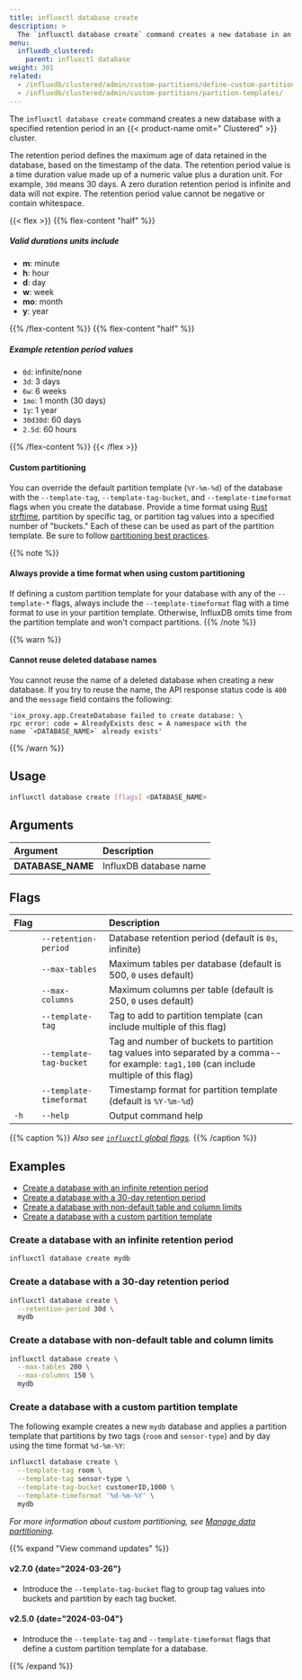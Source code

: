 ```yaml
---
title: influxctl database create
description: >
  The `influxctl database create` command creates a new database in an InfluxDB cluster.
menu:
  influxdb_clustered:
    parent: influxctl database
weight: 301
related:
  - /influxdb/clustered/admin/custom-partitions/define-custom-partitions/
  - /influxdb/clustered/admin/custom-partitions/partition-templates/
---
```


The `influxctl database create` command creates a new database with a specified
retention period in an {{< product-name omit=" Clustered" >}} cluster.

The retention period defines the maximum age of data retained in the database,
based on the timestamp of the data.
The retention period value is a time duration value made up of a numeric value
plus a duration unit. For example, `30d` means 30 days.
A zero duration retention period is infinite and data will not expire.
The retention period value cannot be negative or contain whitespace.

{{< flex >}}
{{% flex-content "half" %}}

##### Valid durations units include

- **m**: minute
- **h**: hour
- **d**: day
- **w**: week
- **mo**: month
- **y**: year

{{% /flex-content %}}
{{% flex-content "half" %}}

##### Example retention period values

- `0d`: infinite/none
- `3d`: 3 days
- `6w`: 6 weeks
- `1mo`: 1 month (30 days)
- `1y`: 1 year
- `30d30d`: 60 days
- `2.5d`: 60 hours

{{% /flex-content %}}
{{< /flex >}}

#### Custom partitioning

You can override the default partition template (`%Y-%m-%d`) of the database
with the `--template-tag`, `--template-tag-bucket`, and `--template-timeformat`
flags when you create the database.
Provide a time format using [Rust strftime](/influxdb/clustered/admin/custom-partitions/partition-templates/#time-part-templates), partition by specific tag, or partition tag values
into a specified number of "buckets."
Each of these can be used as part of the partition template.
Be sure to follow [partitioning best practices](/influxdb/clustered/admin/custom-partitions/best-practices/).

{{% note %}}
#### Always provide a time format when using custom partitioning

If defining a custom partition template for your database with any of the
`--template-*` flags, always include the `--template-timeformat` flag with a
time format to use in your partition template.
Otherwise, InfluxDB omits time from the partition template and won't compact partitions.
{{% /note %}}

{{% warn %}}
#### Cannot reuse deleted database names

You cannot reuse the name of a deleted database when creating a new database.
If you try to reuse the name, the API response status code
is `400` and the `message` field contains the following:

```text
'iox_proxy.app.CreateDatabase failed to create database: \
rpc error: code = AlreadyExists desc = A namespace with the
name `<DATABASE_NAME>` already exists'
```
{{% /warn %}}

## Usage

<!--Skip tests for database create and delete: namespaces aren't reusable-->
<!--pytest.mark.skip-->

```sh
influxctl database create [flags] <DATABASE_NAME>
```

## Arguments

| Argument          | Description            |
| :---------------- | :--------------------- |
| **DATABASE_NAME** | InfluxDB database name |

## Flags

| Flag |                         | Description                                                                                                                              |
| :--- | :---------------------- | :--------------------------------------------------------------------------------------------------------------------------------------- |
|      | `--retention-period`    | Database retention period (default is `0s`, infinite)                                                                                    |
|      | `--max-tables`          | Maximum tables per database (default is 500, `0` uses default)                                                                             |
|      | `--max-columns`         | Maximum columns per table (default is 250, `0` uses default)                                                                               |
|      | `--template-tag`        | Tag to add to partition template (can include multiple of this flag)                                                                     |
|      | `--template-tag-bucket` | Tag and number of buckets to partition tag values into separated by a comma--for example: `tag1,100` (can include multiple of this flag) |
|      | `--template-timeformat` | Timestamp format for partition template (default is `%Y-%m-%d`)                                                                          |
| `-h` | `--help`                | Output command help                                                                                                                      |

{{% caption %}}
_Also see [`influxctl` global flags](/influxdb/clustered/reference/cli/influxctl/#global-flags)._
{{% /caption %}}

## Examples

- [Create a database with an infinite retention period](#create-a-database-with-an-infinite-retention-period)
- [Create a database with a 30-day retention period](#create-a-database-with-a-30-day-retention-period)
- [Create a database with non-default table and column limits](#create-a-database-with-non-default-table-and-column-limits)
- [Create a database with a custom partition template](#create-a-database-with-a-custom-partition-template)

### Create a database with an infinite retention period

<!--Skip tests for database create and delete: namespaces aren't reusable-->
<!--pytest.mark.skip-->

```sh
influxctl database create mydb
```

### Create a database with a 30-day retention period

<!--Skip tests for database create and delete: namespaces aren't reusable-->
<!--pytest.mark.skip-->

```sh
influxctl database create \
  --retention-period 30d \
  mydb
```

### Create a database with non-default table and column limits

<!--Skip tests for database create and delete: namespaces aren't reusable-->
<!--pytest.mark.skip-->

```sh
influxctl database create \
  --max-tables 200 \
  --max-columns 150 \
  mydb
```

### Create a database with a custom partition template

The following example creates a new `mydb` database and applies a partition
template that partitions by two tags (`room` and `sensor-type`) and by day using
the time format `%d-%m-%Y`:

<!--Skip tests for database create and delete: namespaces aren't reusable-->
<!--pytest.mark.skip-->

```sh
influxctl database create \
  --template-tag room \
  --template-tag sensor-type \
  --template-tag-bucket customerID,1000 \
  --template-timeformat '%d-%m-%Y' \
  mydb
```

_For more information about custom partitioning, see
[Manage data partitioning](/influxdb/clustered/admin/custom-partitions/)._

{{% expand "View command updates" %}}

#### v2.7.0 {date="2024-03-26"}

- Introduce the `--template-tag-bucket` flag to group tag values into buckets
  and partition by each tag bucket.

#### v2.5.0 {date="2024-03-04"}

- Introduce the `--template-tag` and `--template-timeformat` flags that define
  a custom partition template for a database.

{{% /expand %}}
